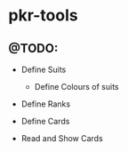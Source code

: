 # pkr-tools

## @TODO:
- Define Suits
  + Define Colours of suits
- Define Ranks
- Define Cards

- Read and Show Cards 

